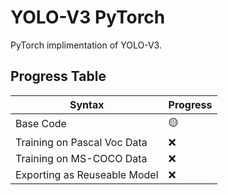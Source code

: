 # YOLO-V3 PyTorch

PyTorch implimentation of YOLO-V3.

## Progress Table
<!-- * ✅ - Completed
* 🟡 - In Progress
* ❌ - Incomplete -->

| Syntax      | Progress |
| ----------- | ----------- |
| Base Code                    | 🟡 |
| Training on Pascal Voc Data  | ❌ |
| Training on MS-COCO Data     | ❌ |
| Exporting as Reuseable Model | ❌ |